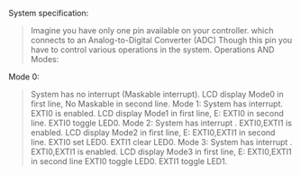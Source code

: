 System specification:
> Imagine you have only one pin available on your controller.
> which connects to an Analog-to-Digital Converter (ADC)
> Though this pin you have to control various operations in the system.
 Operations AND Modes:


Mode 0:
   > System has no interrupt (Maskable interrupt).
  > LCD display Mode0 in first line, No Maskable in second line.
Mode 1:
  > System has interrupt.
  > EXTI0 is enabled.
     LCD display Mode1 in first line, E: EXTI0 in second line.
     EXTI0 toggle LED0.
Mode 2:
  > System has interrupt .
  > EXTI0,EXTI1 is enabled.
  > LCD display Mode2 in first line, E: EXTI0,EXTI1 in second line.
  > EXTI0 set LED0.
  > EXTI1 clear LED0.
Mode 3:
  > System has interrupt .
  > EXTI0,EXTI1 is enabled.
  > LCD display Mode3 in first line, E: EXTI0,EXTI1 in second line
  > EXTI0 toggle LED0.
  >  EXTI1 toggle LED1.
